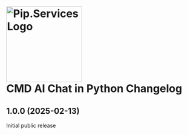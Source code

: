 # <img src="https://uploads-ssl.webflow.com/5ea5d3315186cf5ec60c3ee4/5edf1c94ce4c859f2b188094_logo.svg" alt="Pip.Services Logo" width="200"> <br/>CMD AI Chat in Python Changelog

## <a name="1.0.0"></a> 1.0.0 (2025-02-13)

Initial public release

